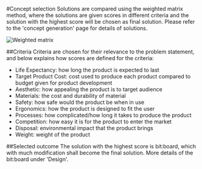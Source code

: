 #Concept selection
Solutions are compared using the weighted matrix method, where the solutions are given scores in different criteria and the solution with the highest score will be chosen as final solution. Please refer to the 'concept generation' page for details of solutions.

![Weighted matrix](https://raw.githubusercontent.com/t-tht/bitboard-docs/Images/selection.jpg)

##Criteria
Criteria are chosen for their relevance to the problem statement, and below explains how scores are defined for the criteria:
* Life Expectancy: how long the product is expected to last
* Target Product Cost: cost used to produce each product compared to budget given for product development
* Aesthetic: how appealing the product is to target audience
* Materials: the cost and durability of material
* Safety: how safe would the product be when in use
* Ergonomics: how the product is designed to fit the user
* Processes: how complicated/how long it takes to produce the product
* Competition: how easy it is for the product to enter the market
* Disposal: environmental impact that the product brings
* Weight: weight of the product

##Selected outcome
The solution with the highest score is bit:board, which with much modification shall become the final solution. More details of the bit:board under 'Design'.
